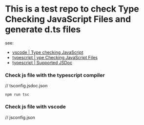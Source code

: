 # This is a test repo to check Type Checking JavaScript Files and generate d.ts files

see: 
- [vscode | Type checking JavaScript](https://code.visualstudio.com/docs/nodejs/working-with-javascript)
- [typescript | ype Checking JavaScript Files](https://www.typescriptlang.org/docs/handbook/type-checking-javascript-files.html)
- [typescript | Supported JSDoc](https://www.typescriptlang.org/docs/handbook/type-checking-javascript-files.html#supported-jsdoc)



### Check js file with the typescript compiler

// tsconfig.jsdoc.json

```
npm run tsc
```

### Check js file with vscode

// jsconfig.json